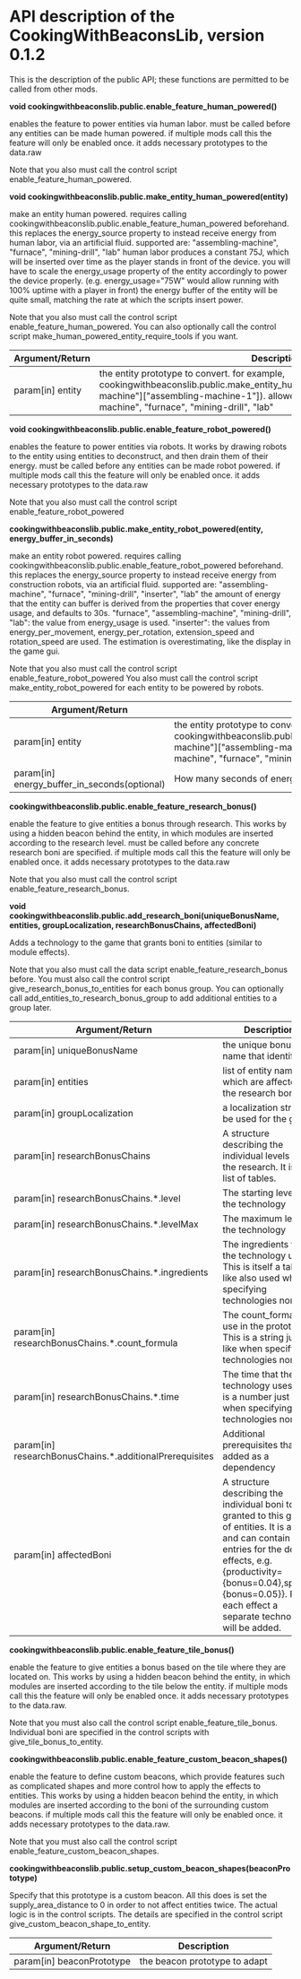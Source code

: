 # API description of the CookingWithBeaconsLib, version 0.1.2

This is the description of the public API; these functions are permitted to be called from other mods.

**void cookingwithbeaconslib.public.enable_feature_human_powered()**

enables the feature to power entities via human labor.
must be called before any entities can be made human powered.
if multiple mods call this the feature will only be enabled once.
it adds necessary prototypes to the data.raw

Note that you also must call the control script enable_feature_human_powered.

**void cookingwithbeaconslib.public.make_entity_human_powered(entity)**

make an entity human powered.
requires calling cookingwithbeaconslib.public.enable_feature_human_powered beforehand.
this replaces the energy_source property to instead receive energy from human labor, via an artificial fluid.
supported are: "assembling-machine", "furnace", "mining-drill", "lab"
human labor produces a constant 75J, which will be inserted over time as the player stands in front of the device.
you will have to scale the energy_usage property of the entity accordingly to power the device properly. (e.g. energy_usage="75W" would allow running with 100% uptime with a player in front)
the energy buffer of the entity will be quite small, matching the rate at which the scripts insert power.

Note that you also must call the control script enable_feature_human_powered.
You can also optionally call the control script make_human_powered_entity_require_tools if you want.

|Argument/Return|Description|
|-|-|
|param[in] entity|the entity prototype to convert. for example, cookingwithbeaconslib.public.make_entity_human_powered(data.raw["assembling-machine"]["assembling-machine-1"]). allowed entity types are: "assembling-machine", "furnace", "mining-drill", "lab"|

**void cookingwithbeaconslib.public.enable_feature_robot_powered()**

enables the feature to power entities via robots.
It works by drawing robots to the entity using entities to deconstruct, and then drain them of their energy.
must be called before any entities can be made robot powered.
if multiple mods call this the feature will only be enabled once.
it adds necessary prototypes to the data.raw

Note that you also must call the control script enable_feature_robot_powered

**cookingwithbeaconslib.public.make_entity_robot_powered(entity, energy_buffer_in_seconds)**

make an entity robot powered.
requires calling cookingwithbeaconslib.public.enable_feature_robot_powered beforehand.
this replaces the energy_source property to instead receive energy from construction robots, via an artificial fluid.
supported are: "assembling-machine", "furnace", "mining-drill", "inserter", "lab"
the amount of energy that the entity can buffer is derived from the properties that cover energy usage, and defaults to 30s.
"furnace", "assembling-machine", "mining-drill", "lab": the value from energy_usage is used.
"inserter": the values from energy_per_movement, energy_per_rotation, extension_speed and rotation_speed are used. The estimation is overestimating, like the display in the game gui.

Note that you also must call the control script enable_feature_robot_powered
You also must call the control script make_entity_robot_powered for each entity to be powered by robots.

|Argument/Return|Description|
|-|-|
|param[in] entity|the entity prototype to convert. for example, cookingwithbeaconslib.public.make_entity_robot_powered(data.raw["assembling-machine"]["assembling-machine-1"]). allowed entity types are: "assembling-machine", "furnace", "mining-drill", "inserter", "lab"|
|param[in] energy_buffer_in_seconds(optional)|How many seconds of energy to buffer. If not given it defaults to 30s|

**cookingwithbeaconslib.public.enable_feature_research_bonus()**

enable the feature to give entities a bonus through research.
This works by using a hidden beacon behind the entity, in which modules are inserted according to the research level.
must be called before any concrete research boni are specified.
if multiple mods call this the feature will only be enabled once.
it adds necessary prototypes to the data.raw

Note that you also must call the control script enable_feature_research_bonus.

**void cookingwithbeaconslib.public.add_research_boni(uniqueBonusName, entities, groupLocalization, researchBonusChains, affectedBoni)**

Adds a technology to the game that grants boni to entities (similar to module effects).

Note that you also must call the data script enable_feature_research_bonus before.
You must also call the control script give_research_bonus_to_entities for each bonus group. You can optionally call add_entities_to_research_bonus_group to add additional entities to a group later.

|Argument/Return|Description|
|-|-|
|param[in] uniqueBonusName|the unique bonus name that identifies it|
|param[in] entities|list of entity names which are affected by the research bonus|
|param[in] groupLocalization|a localization string to be used for the group|
|param[in] researchBonusChains|A structure describing the individual levels of the research. It is a list of tables.|
|param[in] researchBonusChains.*.level|The starting level of the technology|
|param[in] researchBonusChains.*.levelMax|The maximum level of the technology|
|param[in] researchBonusChains.*.ingredients|The ingredients that the technology uses. This is itself a table, like also used when specifying technologies normally|
|param[in] researchBonusChains.*.count_formula|The count_formala to use in the prototype. This is a string just like when specifying technologies normally|
|param[in] researchBonusChains.*.time|The time that the technology uses. This is a number just like when specifying technologies normally|
|param[in] researchBonusChains.*.additionalPrerequisites|Additional prerequisites that are added as a dependency|
|param[in] affectedBoni|A structure describing the individual boni to be granted to this group of entities. It is a table and can contain entries for the desired effects, e.g. {productivity={bonus=0.04},speed={bonus=0.05}}. For each effect a separate technology will be added.|

**cookingwithbeaconslib.public.enable_feature_tile_bonus()**

enable the feature to give entities a bonus based on the tile where they are located on.
This works by using a hidden beacon behind the entity, in which modules are inserted according to the tile below the entity.
if multiple mods call this the feature will only be enabled once.
it adds necessary prototypes to the data.raw.

Note that you must also call the control script enable_feature_tile_bonus.
Individual boni are specified in the control scripts with give_tile_bonus_to_entity.

**cookingwithbeaconslib.public.enable_feature_custom_beacon_shapes()**

enable the feature to define custom beacons, which provide features such as complicated shapes and more control how to apply the effects to entities.
This works by using a hidden beacon behind the entity, in which modules are inserted according to the boni of the surrounding custom beacons.
if multiple mods call this the feature will only be enabled once.
it adds necessary prototypes to the data.raw.

Note that you must also call the control script enable_feature_custom_beacon_shapes.

**cookingwithbeaconslib.public.setup_custom_beacon_shapes(beaconPrototype)**

Specify that this prototype is a custom beacon. All this does is set the supply_area_distance to 0 in order to not affect entities twice. The actual logic is in the control scripts.
The details are specified in the control script give_custom_beacon_shape_to_entity.

|Argument/Return|Description|
|-|-|
|param[in] beaconPrototype|the beacon prototype to adapt|

